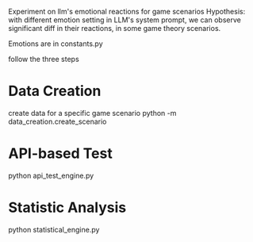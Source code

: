 Experiment on llm's emotional reactions for game scenarios
Hypothesis: with different emotion setting in LLM's system prompt, we can observe significant diff in their reactions,
in some game theory scenarios. 

Emotions are in constants.py

follow the three steps
# Data Creation
create data for a specific game scenario
python -m data_creation.create_scenario

# API-based Test
python api_test_engine.py

# Statistic Analysis
python statistical_engine.py
